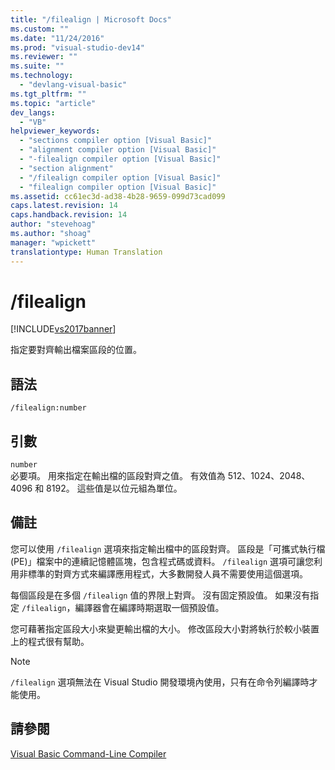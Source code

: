 ```yaml
---
title: "/filealign | Microsoft Docs"
ms.custom: ""
ms.date: "11/24/2016"
ms.prod: "visual-studio-dev14"
ms.reviewer: ""
ms.suite: ""
ms.technology: 
  - "devlang-visual-basic"
ms.tgt_pltfrm: ""
ms.topic: "article"
dev_langs: 
  - "VB"
helpviewer_keywords: 
  - "sections compiler option [Visual Basic]"
  - "alignment compiler option [Visual Basic]"
  - "-filealign compiler option [Visual Basic]"
  - "section alignment"
  - "/filealign compiler option [Visual Basic]"
  - "filealign compiler option [Visual Basic]"
ms.assetid: cc61ec3d-ad38-4b28-9659-099d73cad099
caps.latest.revision: 14
caps.handback.revision: 14
author: "stevehoag"
ms.author: "shoag"
manager: "wpickett"
translationtype: Human Translation
---
```

# /filealign
[!INCLUDE[vs2017banner](../../../csharp/includes/vs2017banner.md)]

指定要對齊輸出檔案區段的位置。  
  
## 語法  
  
```  
/filealign:number  
```  
  
## 引數  
 `number`  
 必要項。  用來指定在輸出檔的區段對齊之值。  有效值為 512、1024、2048、4096 和 8192。  這些值是以位元組為單位。  
  
## 備註  
 您可以使用 `/filealign` 選項來指定輸出檔中的區段對齊。  區段是「可攜式執行檔 \(PE\)」檔案中的連續記憶體區塊，包含程式碼或資料。  `/filealign` 選項可讓您利用非標準的對齊方式來編譯應用程式，大多數開發人員不需要使用這個選項。  
  
 每個區段是在多個 `/filealign` 值的界限上對齊。  沒有固定預設值。  如果沒有指定 `/filealign`，編譯器會在編譯時期選取一個預設值。  
  
 您可藉著指定區段大小來變更輸出檔的大小。  修改區段大小對將執行於較小裝置上的程式很有幫助。  
  
> [!NOTE]
>  `/filealign` 選項無法在 Visual Studio 開發環境內使用，只有在命令列編譯時才能使用。  
  
## 請參閱  
 [Visual Basic Command\-Line Compiler](../../../visual-basic/reference/command-line-compiler/index.md)